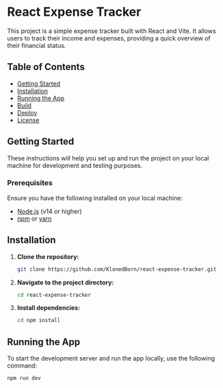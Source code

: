 # React Expense Tracker

This project is a simple expense tracker built with React and Vite. It allows users to track their income and expenses, providing a quick overview of their financial status.

## Table of Contents

- [Getting Started](#getting-started)
- [Installation](#installation)
- [Running the App](#running-the-app)
- [Build](#build)
- [Deploy](#deploy)
- [License](#license)

## Getting Started

These instructions will help you set up and run the project on your local machine for development and testing purposes.

### Prerequisites

Ensure you have the following installed on your local machine:

- [Node.js](https://nodejs.org/) (v14 or higher)
- [npm](https://www.npmjs.com/) or [yarn](https://yarnpkg.com/)

## Installation

1. **Clone the repository:**

   ```bash
   git clone https://github.com/KlonedBorn/react-expense-tracker.git
   ```

2. **Navigate to the project directory:**
   ```bash
   cd react-expense-tracker
   ```
3. **Install dependencies:**
   ```bash
   cd npm install
   ```

## Running the App

To start the development server and run the app locally, use the following command:

```bash
npm run dev
```
